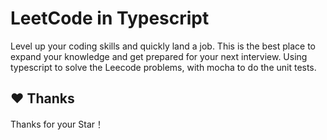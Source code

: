# LeetCode in Typescript
Level up your coding skills and quickly land a job. This is the best place to expand your knowledge and get prepared for your next interview. Using typescript to solve the Leecode problems, with mocha to do the unit tests.


## ♥️ Thanks

Thanks for your Star！